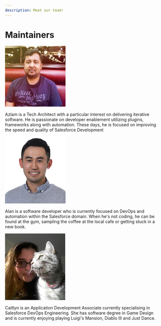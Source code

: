 ```yaml
---
description: Meet our team!
---
```


# Maintainers

![Azlam Abdulsalam](.gitbook/assets/azlam-abdulsalam.jpg)

Azlam is a Tech Architect with a particular interest on delivering iterative software. He is passionate on developer enablement utilizing plugins, frameworks along with automation. These days, he is focused on improving the speed and quality of Salesforce Development

![Alan Ly](.gitbook/assets/alan-ly.png)

Alan is a software developer who is currently focused on DevOps and automation within the Salesforce domain. When he's not coding, he can be found at the gym, sampling the coffee at the local cafe or getting stuck in a new book.

![Caitlyn Mills](.gitbook/assets/caitlyn-mills.png)

Caitlyn is an Application Development Associate currently specialising in Salesforce DevOps Engineering. She has software degree in Game Design and is currently enjoying playing Luigi's Mansion, Diablo III and Just Dance. 

